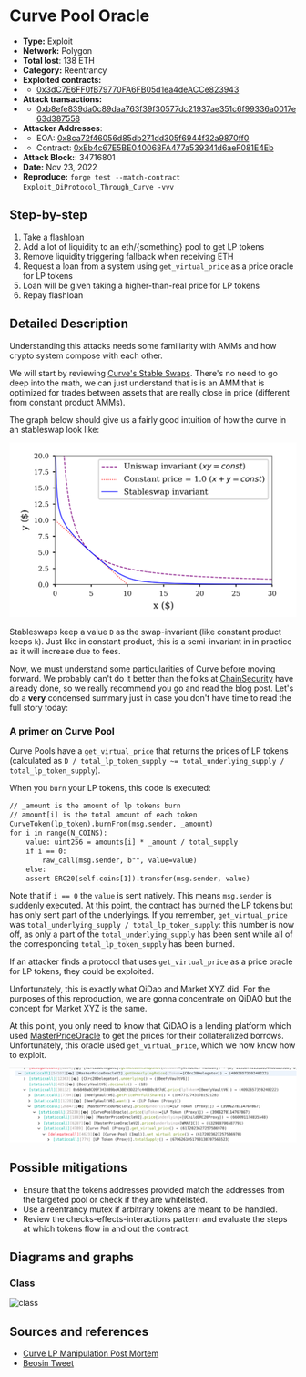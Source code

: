# Curve Pool Oracle
- **Type:** Exploit
- **Network:** Polygon
- **Total lost**: 138 ETH
- **Category:** Reentrancy
- **Exploited contracts:**
- - [0x3dC7E6FF0fB79770FA6FB05d1ea4deACCe823943](https://polygonscan.com/address/0x3dC7E6FF0fB79770FA6FB05d1ea4deACCe823943)
- **Attack transactions:**
- - [0xb8efe839da0c89daa763f39f30577dc21937ae351c6f99336a0017e63d387558](https://polygonscan.com/tx/0xb8efe839da0c89daa763f39f30577dc21937ae351c6f99336a0017e63d387558)
- **Attacker Addresses**:
- - EOA: [0x8ca72f46056d85db271dd305f6944f32a9870ff0](https://etherscan.io/address/0x8ca72f46056d85db271dd305f6944f32a9870ff0)
- - Contract: [0xEb4c67E5BE040068FA477a539341d6aeF081E4Eb](https://polygonscan.com/address/0xEb4c67E5BE040068FA477a539341d6aeF081E4Eb)
- **Attack Block:**:  34716801
- **Date:** Nov 23, 2022
- **Reproduce:** `forge test --match-contract Exploit_QiProtocol_Through_Curve -vvv`

## Step-by-step 
1. Take a flashloan 
2. Add a lot of liquidity to an eth/{something} pool to get LP tokens
3. Remove liquidity triggering fallback when receiving ETH
4. Request a loan from a system using `get_virtual_price` as a price oracle for LP tokens
5. Loan will be given taking a higher-than-real price for LP tokens
6. Repay flashloan

## Detailed Description

Understanding this attacks needs some familiarity with AMMs and how crypto system compose with each other. 

We will start by reviewing [Curve's Stable Swaps](https://curve.fi/files/stableswap-paper.pdf). There's no need to go deep into the math, we can just understand that is is an AMM that is optimized for trades between assets that are really close in price (different from constant product AMMs).

The graph below should give us a fairly good intuition of how the curve in an stableswap look like:

![stableswap curve](stableswap.png)

Stableswaps keep a value `D` as the swap-invariant (like constant product keeps `k`). Just like in constant product, this is a semi-invariant in in practice as it will increase due to fees.

Now, we must understand some particularities of Curve before moving forward. We probably can't do it better than the folks at [ChainSecurity](https://chainsecurity.com/heartbreaks-curve-lp-oracles/) have already done, so we really recommend you  go and read the blog post. Let's do a **very** condensed summary just in case you don't have time to read the full story today:

### A primer on Curve Pool
Curve Pools have a `get_virtual_price` that returns the prices of LP tokens (calculated as `D / total_lp_token_supply ~= total_underlying_supply / total_lp_token_supply`). 

When you `burn` your LP tokens, this code is executed:

``` solidity
// _amount is the amount of lp tokens burn
// amount[i] is the total amount of each token
CurveToken(lp_token).burnFrom(msg.sender, _amount)
for i in range(N_COINS):
    value: uint256 = amounts[i] * _amount / total_supply
    if i == 0:
        raw_call(msg.sender, b"", value=value)
    else:
    assert ERC20(self.coins[1]).transfer(msg.sender, value)
```

Note that if `i == 0` the `value` is sent natively. This means `msg.sender` is suddenly executed. At this point, the contract has burned the LP tokens but has only sent part of the underlyings. If you remember, `get_virtual_price` was `total_underlying_supply / total_lp_token_supply`: this number is now off, as only a part of the `total_underlying_supply` has been sent while all of the corresponding `total_lp_token_supply` has been burned.

If an attacker finds a protocol that uses `get_virtual_price` as a price oracle for LP tokens, they could be exploited.

Unfortunately, this is exactly what QiDao and Market XYZ did. For the purposes of this reproduction, we are gonna concentrate on QiDAO but the concept for Market XYZ is the same.

At this point, you only need to know that QiDAO is a lending platform which used [MasterPriceOracle](https://polygonscan.com/address/0x71585E806402473Ff25eda3e2C3C17168767858a) to get the prices for their collateralized borrows. Unfortunately, this oracle used `get_virtual_price`, which we now know how to exploit.

![trace](call_trace.png)

## Possible mitigations
- Ensure that the tokens addresses provided match the addresses from the targeted pool or check if they are whitelisted.
- Use a reentrancy mutex if arbitrary tokens are meant to be handled.
- Review the checks-effects-interactions pattern and evaluate the steps at which tokens flow in and out the contract.

## Diagrams and graphs

### Class

![class](paraluni.png)

## Sources and references
- [Curve LP Manipulation Post Mortem](https://chainsecurity.com/curve-lp-oracle-manipulation-post-mortem/)
- [Beosin Tweet](https://twitter.com/BeosinAlert/status/1584551399941365763)
